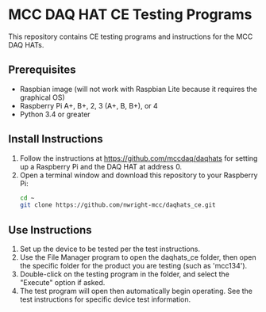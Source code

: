 # MCC DAQ HAT CE Testing Programs

This repository contains CE testing programs and instructions for the MCC DAQ HATs.

## Prerequisites
- Raspbian image (will not work with Raspbian Lite because it requires the graphical OS)
- Raspberry Pi A+, B+, 2, 3 (A+, B, B+), or 4
- Python 3.4 or greater

## Install Instructions

1. Follow the instructions at https://github.com/mccdaq/daqhats for setting up a Raspberry Pi
   and the DAQ HAT at address 0.
2. Open a terminal window and download this repository to your Raspberry Pi:
   ```sh
   cd ~
   git clone https://github.com/nwright-mcc/daqhats_ce.git
   ```
   
## Use Instructions
1. Set up the device to be tested per the test instructions.
2. Use the File Manager program to open the daqhats_ce folder, then open the specific folder
   for the product you are testing (such as 'mcc134').
3. Double-click on the testing program in the folder, and select the "Execute" option if asked.
4. The test program will open then automatically begin operating. See the test instructions
   for specific device test information.
